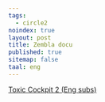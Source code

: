 ```yaml
---
tags:
  - circle2
noindex: true
layout: post
title: Zembla docu
published: true
sitemap: false
taal: eng
---
```



[Toxic Cockpit 2 (Eng subs)]({{site.baseurl}}/2017/11/15/zembla/) 
